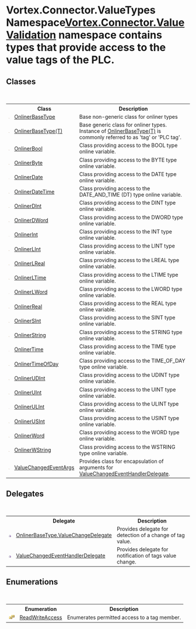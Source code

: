 # Vortex.Connector.ValueTypes Namespace<a href="N_Vortex_Connector_ValueValidation.md">Vortex.Connector.ValueValidation</a> namespace contains types that provide access to the value tags of the PLC.



## Classes
&nbsp;<table><tr><th></th><th>Class</th><th>Description</th></tr><tr><td>![Public class](media/pubclass.gif "Public class")</td><td><a href="T_Vortex_Connector_ValueTypes_OnlinerBaseType.md">OnlinerBaseType</a></td><td>
Base non-generic class for onliner types</td></tr><tr><td>![Public class](media/pubclass.gif "Public class")</td><td><a href="T_Vortex_Connector_ValueTypes_OnlinerBaseType_1.md">OnlinerBaseType(T)</a></td><td>
Base generic class for onliner types. Instance of <a href="T_Vortex_Connector_ValueTypes_OnlinerBaseType_1.md">OnlinerBaseType(T)</a> is commonly referred to as 'tag' or 'PLC tag'.</td></tr><tr><td>![Public class](media/pubclass.gif "Public class")</td><td><a href="T_Vortex_Connector_ValueTypes_OnlinerBool.md">OnlinerBool</a></td><td>
Class providing access to the BOOL type online variable.</td></tr><tr><td>![Public class](media/pubclass.gif "Public class")</td><td><a href="T_Vortex_Connector_ValueTypes_OnlinerByte.md">OnlinerByte</a></td><td>
Class providing access to the BYTE type online variable.</td></tr><tr><td>![Public class](media/pubclass.gif "Public class")</td><td><a href="T_Vortex_Connector_ValueTypes_OnlinerDate.md">OnlinerDate</a></td><td>
Class providing access to the DATE type online variable.</td></tr><tr><td>![Public class](media/pubclass.gif "Public class")</td><td><a href="T_Vortex_Connector_ValueTypes_OnlinerDateTime.md">OnlinerDateTime</a></td><td>
Class providing access to the DATE_AND_TIME (DT) type online variable.</td></tr><tr><td>![Public class](media/pubclass.gif "Public class")</td><td><a href="T_Vortex_Connector_ValueTypes_OnlinerDInt.md">OnlinerDInt</a></td><td>
Class providing access to the DINT type online variable.</td></tr><tr><td>![Public class](media/pubclass.gif "Public class")</td><td><a href="T_Vortex_Connector_ValueTypes_OnlinerDWord.md">OnlinerDWord</a></td><td>
Class providing access to the DWORD type online variable.</td></tr><tr><td>![Public class](media/pubclass.gif "Public class")</td><td><a href="T_Vortex_Connector_ValueTypes_OnlinerInt.md">OnlinerInt</a></td><td>
Class providing access to the INT type online variable.</td></tr><tr><td>![Public class](media/pubclass.gif "Public class")</td><td><a href="T_Vortex_Connector_ValueTypes_OnlinerLInt.md">OnlinerLInt</a></td><td>
Class providing access to the LINT type online variable.</td></tr><tr><td>![Public class](media/pubclass.gif "Public class")</td><td><a href="T_Vortex_Connector_ValueTypes_OnlinerLReal.md">OnlinerLReal</a></td><td>
Class providing access to the LREAL type online variable.</td></tr><tr><td>![Public class](media/pubclass.gif "Public class")</td><td><a href="T_Vortex_Connector_ValueTypes_OnlinerLTime.md">OnlinerLTime</a></td><td>
Class providing access to the LTIME type online variable.</td></tr><tr><td>![Public class](media/pubclass.gif "Public class")</td><td><a href="T_Vortex_Connector_ValueTypes_OnlinerLWord.md">OnlinerLWord</a></td><td>
Class providing access to the LWORD type online variable.</td></tr><tr><td>![Public class](media/pubclass.gif "Public class")</td><td><a href="T_Vortex_Connector_ValueTypes_OnlinerReal.md">OnlinerReal</a></td><td>
Class providing access to the REAL type online variable.</td></tr><tr><td>![Public class](media/pubclass.gif "Public class")</td><td><a href="T_Vortex_Connector_ValueTypes_OnlinerSInt.md">OnlinerSInt</a></td><td>
Class providing access to the SINT type online variable.</td></tr><tr><td>![Public class](media/pubclass.gif "Public class")</td><td><a href="T_Vortex_Connector_ValueTypes_OnlinerString.md">OnlinerString</a></td><td>
Class providing access to the STRING type online variable.</td></tr><tr><td>![Public class](media/pubclass.gif "Public class")</td><td><a href="T_Vortex_Connector_ValueTypes_OnlinerTime.md">OnlinerTime</a></td><td>
Class providing access to the TIME type online variable.</td></tr><tr><td>![Public class](media/pubclass.gif "Public class")</td><td><a href="T_Vortex_Connector_ValueTypes_OnlinerTimeOfDay.md">OnlinerTimeOfDay</a></td><td>
Class providing access to the TIME_OF_DAY type online variable.</td></tr><tr><td>![Public class](media/pubclass.gif "Public class")</td><td><a href="T_Vortex_Connector_ValueTypes_OnlinerUDInt.md">OnlinerUDInt</a></td><td>
Class providing access to the UDINT type online variable.</td></tr><tr><td>![Public class](media/pubclass.gif "Public class")</td><td><a href="T_Vortex_Connector_ValueTypes_OnlinerUInt.md">OnlinerUInt</a></td><td>
Class providing access to the UINT type online variable.</td></tr><tr><td>![Public class](media/pubclass.gif "Public class")</td><td><a href="T_Vortex_Connector_ValueTypes_OnlinerULInt.md">OnlinerULInt</a></td><td>
Class providing access to the ULINT type online variable.</td></tr><tr><td>![Public class](media/pubclass.gif "Public class")</td><td><a href="T_Vortex_Connector_ValueTypes_OnlinerUSInt.md">OnlinerUSInt</a></td><td>
Class providing access to the USINT type online variable.</td></tr><tr><td>![Public class](media/pubclass.gif "Public class")</td><td><a href="T_Vortex_Connector_ValueTypes_OnlinerWord.md">OnlinerWord</a></td><td>
Class providing access to the WORD type online variable.</td></tr><tr><td>![Public class](media/pubclass.gif "Public class")</td><td><a href="T_Vortex_Connector_ValueTypes_OnlinerWString.md">OnlinerWString</a></td><td>
Class providing access to the WSTRING type online variable.</td></tr><tr><td>![Public class](media/pubclass.gif "Public class")</td><td><a href="T_Vortex_Connector_ValueTypes_ValueChangedEventArgs.md">ValueChangedEventArgs</a></td><td>
Provides class for encapsulation of arguments for <a href="T_Vortex_Connector_ValueTypes_ValueChangedEventHandlerDelegate.md">ValueChangedEventHandlerDelegate</a>.</td></tr></table>

## Delegates
&nbsp;<table><tr><th></th><th>Delegate</th><th>Description</th></tr><tr><td>![Public delegate](media/pubdelegate.gif "Public delegate")</td><td><a href="T_Vortex_Connector_ValueTypes_OnlinerBaseType_ValueChangeDelegate.md">OnlinerBaseType.ValueChangeDelegate</a></td><td>
Provides delegate for detection of a change of tag value.</td></tr><tr><td>![Public delegate](media/pubdelegate.gif "Public delegate")</td><td><a href="T_Vortex_Connector_ValueTypes_ValueChangedEventHandlerDelegate.md">ValueChangedEventHandlerDelegate</a></td><td>
Provides delegate for notification of tags value change.</td></tr></table>

## Enumerations
&nbsp;<table><tr><th></th><th>Enumeration</th><th>Description</th></tr><tr><td>![Public enumeration](media/pubenumeration.gif "Public enumeration")</td><td><a href="T_Vortex_Connector_ValueTypes_ReadWriteAccess.md">ReadWriteAccess</a></td><td>
Enumerates permitted access to a tag member.</td></tr></table>&nbsp;
